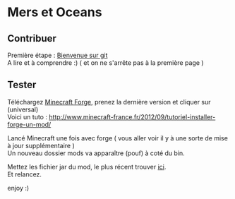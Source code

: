 Mers et Oceans
==============

Contribuer
----------

Première étape : [Bienvenue sur git](http://git-scm.com/book/fr/)     
A lire et à comprendre :) ( et on ne s'arrête pas à la première page )

Tester
------

Téléchargez [Minecraft Forge](http://files.minecraftforge.net/), prenez la dernière version et cliquer sur (universal)   
Voici un tuto : http://www.minecraft-france.fr/2012/09/tutoriel-installer-forge-un-mod/

Lancé Minecraft une fois avec forge ( vous aller voir il y à une sorte de mise à jour supplémentaire )     
Un nouveau dossier mods va apparaître (pouf) à coté du bin.

Mettez les fichier jar du mod, le plus récent trouver [ici](https://github.com/rezemika/Mers-et-Oceans/tree/master/mods).    
Et relancez.

enjoy :)
